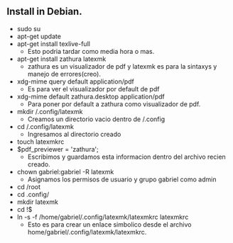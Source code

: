 ## Install in Debian.

* sudo su
* apt-get update
* apt-get install texlive-full
   - Esto podria tardar como media hora o mas.
* apt-get install zathura latexmk
   - zathura es un visualizador de pdf y latexmk es para la sintaxys y manejo de errores(creo).
* xdg-mime query default application/pdf
   - Es para ver el visualizador por default de pdf
* xdg-mime default zathura.desktop application/pdf
   - Para poner por default a zathura como visualizador de pdf.
* mkdir /.config/latexmk
   - Creamos un directorio vacio dentro de /.config
* cd /.config/latexmk
   - Ingresamos al directorio creado
* touch latexmkrc
* $pdf_previewer = 'zathura';
   - Escribimos y guardamos esta informacion dentro del archivo recien creado.
* chown gabriel:gabriel -R latexmk
   - Asignamos los permisos de usuario y grupo gabriel como admin
* cd /root
* cd .config/
* mkdir latexmk
* cd !$
* ln -s -f /home/gabriel/.config/latexmk/latexmkrc latexmkrc
   - Esto es para crear un enlace simbolico desde el archivo home/gabriel/.config/latexmk/latexmkrc.
